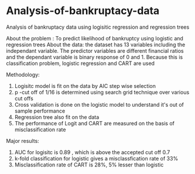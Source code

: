 # Analysis-of-bankruptacy-data
Analysis of bankruptacy data using logisitic regression and regression trees

About the problem : To predict likelihood of bankruptcy using logistic and regression trees
About the data: the dataset has 13 variables including the independant variable. The predictor variables are different financial ratios and 
the dependant variable is binary response of 0 and 1.
Because this is classification problem, logistic regression and CART are used

Methodology:</br>
1. Logisitc model is fit on the data by AIC step wise selection</br>
2. p -cut off of 1/16 is determined using search grid technique over various cut offs </br>
3. Cross validation is done on the logistic model to understand it's out of sample performance</br>
4. Regression tree also fit on the data</br>
5. The performance of Logit and CART are measured on the basis of misclassification rate</br>


Major results:
1. AUC for logisitc is 0.89 , which is above the accepted cut off 0.7
2. k-fold classification for logistic gives a misclassfication rate of 33%
3. Misclassification rate of CART is 28%, 5% lesser than logistic 


